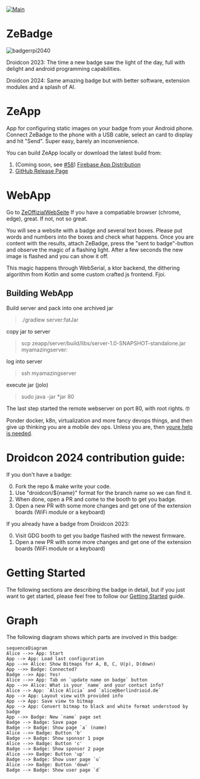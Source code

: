 [![Main](https://github.com/gdg-berlin-android/ZeBadge/actions/workflows/main.yml/badge.svg?branch=main)](https://github.com/gdg-berlin-android/ZeBadge/actions/workflows/main.yml)

# ZeBadge
![badgerrpi2040](https://user-images.githubusercontent.com/1162562/236334466-1ccfff65-6744-4304-b4d3-1d200b16ffe8.png)

Droidcon 2023: The time a new badge saw the light of the day, full with delight and android programming capabilities.

Droidcon 2024: Same amazing badge but with better software, extension modules and a splash of AI.


# ZeApp
App for configuring static images on your badge from your Android phone. Connect ZeBadge to the phone with a USB cable, select an card to display and hit "Send". Super easy, barely an inconvenience.

You can build ZeApp locally or download the latest build from:

1. (Coming soon, see [#58](https://github.com/gdg-berlin-android/ZeBadge/issues/58)) [Firebase App Distribution](https://appdistribution.firebase.dev/i/6373ffacb6e72c23)
2. [GitHub Release Page](https://github.com/gdg-berlin-android/ZeBadge/releases)

# WebApp

Go to [ZeOffizialWebSeite](https://zebadge.app) If you have a compatiable browser (chrome, edge), great. If not, not so great.

You will see a website with a badge and several text boxes. Please put words and numbers into the boxes and check what happens. Once you are content with the results, attach ZeBadge, press the "sent to badge"-button and observe the magic of a flashing light. After a few seconds the new image is flashed and you can show it off.

This magic happens through WebSerial, a ktor backend, the dithering algorithm from Kotlin and some custom crafted js frontend. Fjoi.

## Building WebApp

Build server and pack into one archived jar
> ./gradlew server:fatJar

copy jar to server
> scp zeapp/server/build/libs/server-1.0-SNAPSHOT-standalone.jar myamazingserver:

log into server
> ssh myamazingserver

execute jar (jolo)
> sudo java -jar *jar 80

The last step started the remote webserver on port 80, with root rights. 🤓

Ponder docker, k8n, virtualization and more fancy devops things, and then give up thinking you are a mobile dev ops. Unless you are, then [youre help is needed](https://github.com/gdg-berlin-android/ZeBadge/issues/new).

# Droidcon 2024 contribution guide: 

If you don't have a badge:

0. Fork the repo & make write your code.
1. Use "droidcon/${name}" format for the branch name so we can find it.
2. When done, open a PR and come to the booth to get you badge.
3. Open a new PR with some more changes and get one of the extension boards (WiFi module or a keyboard)

If you already have a badge from Droidcon 2023:

0. Visit GDG booth to get you badge flashed with the newest firmware.
3. Open a new PR with some more changes and get one of the extension boards (WiFi module or a keyboard)

# Getting Started

The following sections are describing the badge in detail, but if you just want to get started, please feel free to follow our [Getting Started](./zehardware/README.md) guide.

# Graph

The following diagram shows which parts are involved in this badge:

```mermaid
sequenceDiagram
Alice -->> App: Start
App --> App: Load last configuration
App -->> Alice: Show Bitmaps for A, B, C, U(p), D(down)
App -->> Badge: Connected?
Badge -->> App: Yes!
Alice -->> App: Tab on `update name on badge` button
App -->> Alice: What is your `name` and your contact info?
Alice --> App: `Alice Alicia` and `alice@berlindrioid.de`
App --> App: Layout view with provided info
App --> App: Save view to bitmap
App --> App: Convert bitmap to black and white format understood by badge
App -->> Badge: New `name` page set
Badge --> Badge: Save page
Badge --> Badge: Show page `a` (name)
Alice -->> Badge: Button 'b'
Badge --> Badge: Show sponsor 1 page 
Alice -->> Badge: Button 'c'
Badge --> Badge: Show sponsor 2 page
Alice -->> Badge: Button 'up'
Badge --> Badge: Show user page `u`
Alice -->> Badge: Button 'down'
Badge --> Badge: Show user page `d`
```
